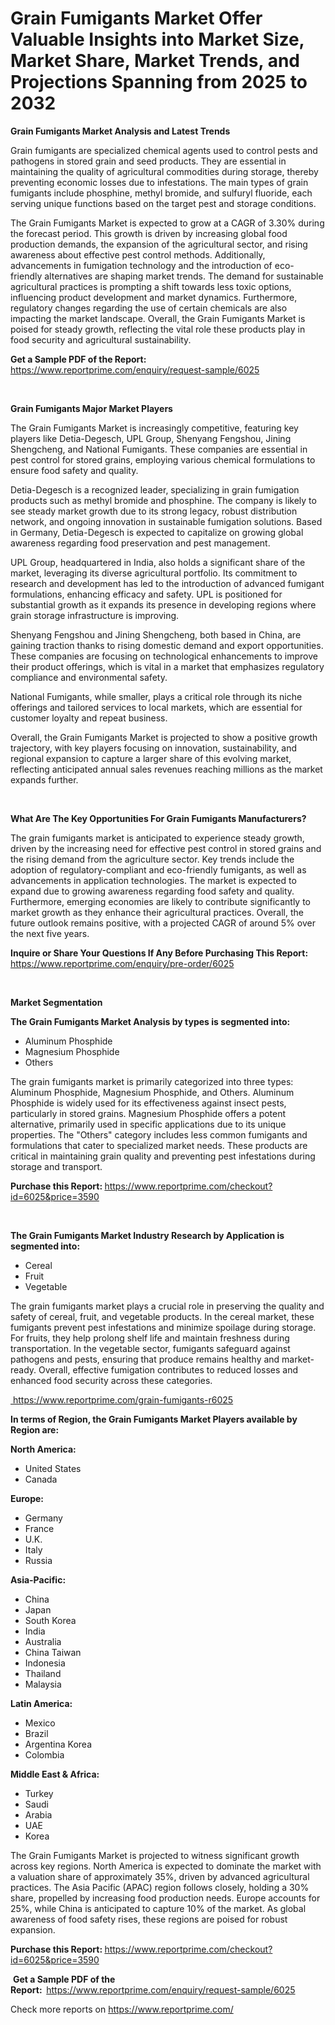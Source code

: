 <p><h1>Grain Fumigants Market Offer Valuable Insights into Market Size, Market Share, Market Trends, and Projections Spanning from 2025 to 2032</h1></p><p><strong>Grain Fumigants Market Analysis and Latest Trends</strong></p>
<p><p>Grain fumigants are specialized chemical agents used to control pests and pathogens in stored grain and seed products. They are essential in maintaining the quality of agricultural commodities during storage, thereby preventing economic losses due to infestations. The main types of grain fumigants include phosphine, methyl bromide, and sulfuryl fluoride, each serving unique functions based on the target pest and storage conditions.</p><p>The Grain Fumigants Market is expected to grow at a CAGR of 3.30% during the forecast period. This growth is driven by increasing global food production demands, the expansion of the agricultural sector, and rising awareness about effective pest control methods. Additionally, advancements in fumigation technology and the introduction of eco-friendly alternatives are shaping market trends. The demand for sustainable agricultural practices is prompting a shift towards less toxic options, influencing product development and market dynamics. Furthermore, regulatory changes regarding the use of certain chemicals are also impacting the market landscape. Overall, the Grain Fumigants Market is poised for steady growth, reflecting the vital role these products play in food security and agricultural sustainability.</p></p>
<p><strong>Get a Sample PDF of the Report:&nbsp;</strong> <a href="https://www.reportprime.com/enquiry/request-sample/6025?utm_campaign=3228&utm_medium=2&utm_source=Github&utm_content=ia&utm_term=19032025&utm_id=grain-fumigants">https://www.reportprime.com/enquiry/request-sample/6025</a></p>
<p>&nbsp;</p>
<p><strong>Grain Fumigants Major Market Players</strong></p>
<p><p>The Grain Fumigants Market is increasingly competitive, featuring key players like Detia-Degesch, UPL Group, Shenyang Fengshou, Jining Shengcheng, and National Fumigants. These companies are essential in pest control for stored grains, employing various chemical formulations to ensure food safety and quality.</p><p>Detia-Degesch is a recognized leader, specializing in grain fumigation products such as methyl bromide and phosphine. The company is likely to see steady market growth due to its strong legacy, robust distribution network, and ongoing innovation in sustainable fumigation solutions. Based in Germany, Detia-Degesch is expected to capitalize on growing global awareness regarding food preservation and pest management.</p><p>UPL Group, headquartered in India, also holds a significant share of the market, leveraging its diverse agricultural portfolio. Its commitment to research and development has led to the introduction of advanced fumigant formulations, enhancing efficacy and safety. UPL is positioned for substantial growth as it expands its presence in developing regions where grain storage infrastructure is improving.</p><p>Shenyang Fengshou and Jining Shengcheng, both based in China, are gaining traction thanks to rising domestic demand and export opportunities. These companies are focusing on technological enhancements to improve their product offerings, which is vital in a market that emphasizes regulatory compliance and environmental safety.</p><p>National Fumigants, while smaller, plays a critical role through its niche offerings and tailored services to local markets, which are essential for customer loyalty and repeat business.</p><p>Overall, the Grain Fumigants Market is projected to show a positive growth trajectory, with key players focusing on innovation, sustainability, and regional expansion to capture a larger share of this evolving market, reflecting anticipated annual sales revenues reaching millions as the market expands further.</p></p>
<p>&nbsp;</p>
<p><strong>What Are The Key Opportunities For Grain Fumigants Manufacturers?</strong></p>
<p><p>The grain fumigants market is anticipated to experience steady growth, driven by the increasing need for effective pest control in stored grains and the rising demand from the agriculture sector. Key trends include the adoption of regulatory-compliant and eco-friendly fumigants, as well as advancements in application technologies. The market is expected to expand due to growing awareness regarding food safety and quality. Furthermore, emerging economies are likely to contribute significantly to market growth as they enhance their agricultural practices. Overall, the future outlook remains positive, with a projected CAGR of around 5% over the next five years.</p></p>
<p><strong>Inquire or Share Your Questions If Any Before Purchasing This Report:</strong> <a href="https://www.reportprime.com/enquiry/pre-order/6025?utm_campaign=3228&utm_medium=2&utm_source=Github&utm_content=ia&utm_term=19032025&utm_id=grain-fumigants">https://www.reportprime.com/enquiry/pre-order/6025</a></p>
<p>&nbsp;</p>
<p><strong>Market Segmentation</strong></p>
<p><strong>The Grain Fumigants Market Analysis by types is segmented into:</strong></p>
<p><ul><li>Aluminum Phosphide</li><li>Magnesium Phosphide</li><li>Others</li></ul></p>
<p><p>The grain fumigants market is primarily categorized into three types: Aluminum Phosphide, Magnesium Phosphide, and Others. Aluminum Phosphide is widely used for its effectiveness against insect pests, particularly in stored grains. Magnesium Phosphide offers a potent alternative, primarily used in specific applications due to its unique properties. The "Others" category includes less common fumigants and formulations that cater to specialized market needs. These products are critical in maintaining grain quality and preventing pest infestations during storage and transport.</p></p>
<p><strong>Purchase this Report:&nbsp;</strong><a href="https://www.reportprime.com/checkout?id=6025&price=3590&utm_campaign=3228&utm_medium=2&utm_source=Github&utm_content=ia&utm_term=19032025&utm_id=grain-fumigants">https://www.reportprime.com/checkout?id=6025&price=3590</a></p>
<p>&nbsp;</p>
<p><strong>The Grain Fumigants Market Industry Research by Application is segmented into:</strong></p>
<p><ul><li>Cereal</li><li>Fruit</li><li>Vegetable</li></ul></p>
<p><p>The grain fumigants market plays a crucial role in preserving the quality and safety of cereal, fruit, and vegetable products. In the cereal market, these fumigants prevent pest infestations and minimize spoilage during storage. For fruits, they help prolong shelf life and maintain freshness during transportation. In the vegetable sector, fumigants safeguard against pathogens and pests, ensuring that produce remains healthy and market-ready. Overall, effective fumigation contributes to reduced losses and enhanced food security across these categories.</p></p>
<p><a href="https://www.reportprime.com/grain-fumigants-r6025?utm_campaign=3228&utm_medium=2&utm_source=Github&utm_content=ia&utm_term=19032025&utm_id=grain-fumigants">&nbsp;https://www.reportprime.com/grain-fumigants-r6025</a></p>
<p><strong>In terms of Region, the Grain Fumigants Market Players available by Region are:</strong></p>
<p>
    <p> <strong> North America: </strong>
        <ul>
            <li>United States</li>
            <li>Canada</li>
        </ul>
        </p> 
    <p> <strong> Europe: </strong>
        <ul>
            <li>Germany</li>
            <li>France</li>
            <li>U.K.</li>
            <li>Italy</li>
            <li>Russia</li>
        </ul>
        </p> 
    <p> <strong> Asia-Pacific: </strong>
        <ul>
            <li>China</li>
            <li>Japan</li>
            <li>South Korea</li>
            <li>India</li>
            <li>Australia</li>
            <li>China Taiwan</li>
            <li>Indonesia</li>
            <li>Thailand</li>
            <li>Malaysia</li>
        </ul>
        </p> 
    <p> <strong> Latin America: </strong>
        <ul>
            <li>Mexico</li>
            <li>Brazil</li>
            <li>Argentina Korea</li>
            <li>Colombia</li>
        </ul>
        </p> 
    <p> <strong> Middle East & Africa: </strong>
        <ul>
            <li>Turkey</li>
            <li>Saudi</li>
            <li>Arabia</li>
            <li>UAE</li>
            <li>Korea</li>
        </ul>
    </p>
    </p>
<p><p>The Grain Fumigants Market is projected to witness significant growth across key regions. North America is expected to dominate the market with a valuation share of approximately 35%, driven by advanced agricultural practices. The Asia Pacific (APAC) region follows closely, holding a 30% share, propelled by increasing food production needs. Europe accounts for 25%, while China is anticipated to capture 10% of the market. As global awareness of food safety rises, these regions are poised for robust expansion.</p></p>
<p><strong>Purchase this Report: </strong><a href="https://www.reportprime.com/checkout?id=6025&price=3590&utm_campaign=3228&utm_medium=2&utm_source=Github&utm_content=ia&utm_term=19032025&utm_id=grain-fumigants">https://www.reportprime.com/checkout?id=6025&price=3590</a></p>
<p>&nbsp;<strong>Get a Sample PDF of the Report:&nbsp;&nbsp;</strong><a href="https://www.reportprime.com/enquiry/request-sample/6025?utm_campaign=3228&utm_medium=2&utm_source=Github&utm_content=ia&utm_term=19032025&utm_id=grain-fumigants">https://www.reportprime.com/enquiry/request-sample/6025</a></p>
<p><strong></strong></p>
<p>Check more reports on <a href="https://www.reportprime.com/?utm_campaign=3228&utm_medium=2&utm_source=Github&utm_content=ia&utm_term=19032025&utm_id=grain-fumigants">https://www.reportprime.com/</a></p>